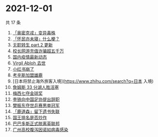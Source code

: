 # 2021-12-01

共 17 条

<!-- BEGIN -->
<!-- 最后更新时间 Wed Dec 01 2021 05:06:19 GMT+0800 (China Standard Time) -->

1. [「奥密克戎」变异毒株](https://www.zhihu.com/search?q=奥密克戎)
1. [「怀民亦未寝」什么梗？](https://www.zhihu.com/search?q=怀民亦未寝)
1. [无职转生 part.2 更新](https://www.zhihu.com/search?q=无职转生)
1. [校长网游充值诈骗超五千万](https://www.zhihu.com/search?q=网游充值)
1. [国内疫情最新动态](https://www.zhihu.com/search?q=疫情)
1. [Virgil Abloh 去世](https://www.zhihu.com/search?q=VirgilAbloh)
1. [小红书崩了](https://www.zhihu.com/search?q=小红书崩了)
1. [考辛斯加盟雄鹿](https://www.zhihu.com/search?q=考辛斯)
1. [日本将禁止海外旅客入境](https://www.zhihu.com/search?q=日本 入境)
1. [詹姆斯 33 分湖人胜活塞](https://www.zhihu.com/search?q=湖人)
1. [梅西七夺金球奖](https://www.zhihu.com/search?q=梅西)
1. [李铁向中国足协提出辞职](https://www.zhihu.com/search?q=李铁)
1. [樊振东夺世乒赛男单冠军](https://www.zhihu.com/search?q=樊振东)
1. [「鹿道森」留下遗书失联](https://www.zhihu.com/search?q=鹿道森)
1. [国王排名是否炒作](https://www.zhihu.com/search?q=国王排名)
1. [巴巴多斯正式脱离英联邦](https://www.zhihu.com/search?q=巴巴多斯)
1. [广州高校腹泻因诺如病毒感染](https://www.zhihu.com/search?q=诺如病毒)

<!-- END -->
